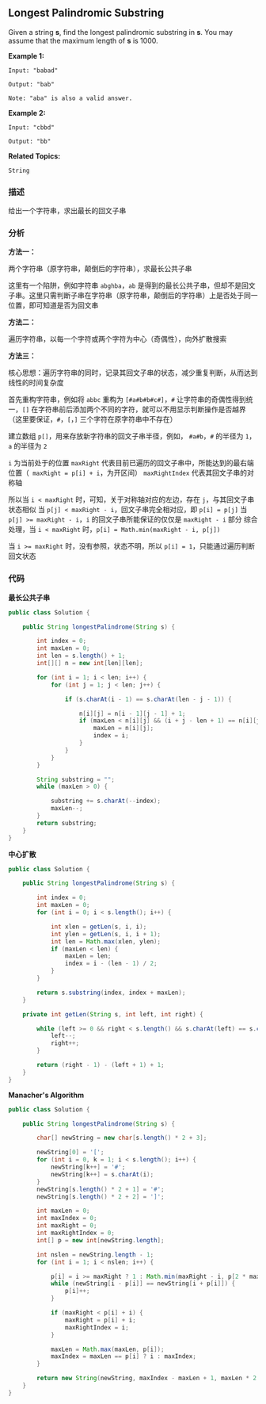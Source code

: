 ## Longest Palindromic Substring

Given a string **s**, find the longest palindromic substring in **s**. You may assume that the maximum length of **s** is 1000.

**Example 1:**

```
Input: "babad"

Output: "bab"

Note: "aba" is also a valid answer.
```

**Example 2:**

```
Input: "cbbd"

Output: "bb"
```

**Related Topics:**

`String`

### 描述

给出一个字符串，求出最长的回文子串

### 分析

**方法一：**

两个字符串（原字符串，颠倒后的字符串），求最长公共子串

这里有一个陷阱，例如字符串  `abghba`，`ab` 是得到的最长公共子串，但却不是回文子串。这里只需判断子串在字符串（原字符串，颠倒后的字符串）上是否处于同一位置，即可知道是否为回文串

**方法二：**

遍历字符串，以每一个字符或两个字符为中心（奇偶性），向外扩散搜索

**方法三：**

核心思想：遍历字符串的同时，记录其回文子串的状态，减少重复判断，从而达到线性的时间复杂度

首先重构字符串，例如将 `abbc` 重构为 `[#a#b#b#c#]`，`#` 让字符串的奇偶性得到统一，`[]` 在字符串前后添加两个不同的字符，就可以不用显示判断操作是否越界（这里要保证，`#`，`[`，`]` 三个字符在原字符串中不存在）

建立数组 `p[]`，用来存放新字符串的回文子串半径，例如， `#a#b`，`#` 的半径为 `1`，`a` 的半径为 `2`

`i` 为当前处于的位置
`maxRight` 代表目前已遍历的回文子串中，所能达到的最右端位置（` maxRight = p[i] + i`，为开区间）
`maxRightIndex` 代表其回文子串的对称轴

所以当 `i < maxRight` 时，可知，关于对称轴对应的左边，存在 `j`，与其回文子串状态相似
当 `p[j] < maxRight - i`，回文子串完全相对应，即 `p[i] = p[j]`
当 `p[j] >= maxRight - i`，`i` 的回文子串所能保证的仅仅是 `maxRight - i` 部分
综合处理，当 `i < maxRight` 时，`p[i] = Math.min(maxRight - i, p[j])`

当 `i >= maxRight` 时，没有参照，状态不明，所以 `p[i] = 1`，只能通过遍历判断回文状态

### 代码

**最长公共子串**

```java
public class Solution {

    public String longestPalindrome(String s) {

        int index = 0;
        int maxLen = 0;
        int len = s.length() + 1;
        int[][] n = new int[len][len];

        for (int i = 1; i < len; i++) {
            for (int j = 1; j < len; j++) {

                if (s.charAt(i - 1) == s.charAt(len - j - 1)) {

                    n[i][j] = n[i - 1][j - 1] + 1;
                    if (maxLen < n[i][j] && (i + j - len + 1) == n[i][j]) {
                        maxLen = n[i][j];
                        index = i;
                    }
                }
            }
        }

        String substring = "";
        while (maxLen > 0) {

            substring += s.charAt(--index);
            maxLen--;
        }
        return substring;
    }
}
```

**中心扩散**

```java
public class Solution {

    public String longestPalindrome(String s) {

        int index = 0;
        int maxLen = 0;
        for (int i = 0; i < s.length(); i++) {

            int xlen = getLen(s, i, i);
            int ylen = getLen(s, i, i + 1);
            int len = Math.max(xlen, ylen);
            if (maxLen < len) {
                maxLen = len;
                index = i - (len - 1) / 2;
            }
        }

        return s.substring(index, index + maxLen);
    }

    private int getLen(String s, int left, int right) {

        while (left >= 0 && right < s.length() && s.charAt(left) == s.charAt(right)) {
            left--;
            right++;
        }

        return (right - 1) - (left + 1) + 1;
    }
}
```

**Manacher's Algorithm**

```java
public class Solution {

    public String longestPalindrome(String s) {

        char[] newString = new char[s.length() * 2 + 3];

        newString[0] = '[';
        for (int i = 0, k = 1; i < s.length(); i++) {
            newString[k++] = '#';
            newString[k++] = s.charAt(i);
        }
        newString[s.length() * 2 + 1] = '#';
        newString[s.length() * 2 + 2] = ']';

        int maxLen = 0;
        int maxIndex = 0;
        int maxRight = 0;
        int maxRightIndex = 0;
        int[] p = new int[newString.length];

        int nslen = newString.length - 1;
        for (int i = 1; i < nslen; i++) {

            p[i] = i >= maxRight ? 1 : Math.min(maxRight - i, p[2 * maxRightIndex - i]);
            while (newString[i - p[i]] == newString[i + p[i]]) {
                p[i]++;
            }

            if (maxRight < p[i] + i) {
                maxRight = p[i] + i;
                maxRightIndex = i;
            }

            maxLen = Math.max(maxLen, p[i]);
            maxIndex = maxLen == p[i] ? i : maxIndex;
        }

        return new String(newString, maxIndex - maxLen + 1, maxLen * 2 - 1).replace("#", "");
    }
}
```